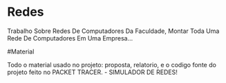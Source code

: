 # Redes
Trabalho Sobre Redes De Computadores Da Faculdade, Montar Toda Uma Rede De Computadores Em Uma Empresa...

#Material

Todo o material usado no projeto: proposta, relatorio, e o codigo fonte do projeto feito no PACKET TRACER. - SIMULADOR DE REDES!
